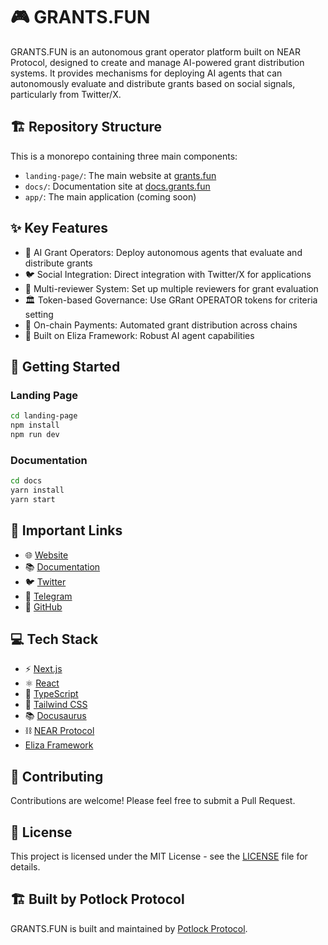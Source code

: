 # 🎮 GRANTS.FUN

GRANTS.FUN is an autonomous grant operator platform built on NEAR Protocol, designed to create and manage AI-powered grant distribution systems. It provides mechanisms for deploying AI agents that can autonomously evaluate and distribute grants based on social signals, particularly from Twitter/X.

## 🏗️ Repository Structure

This is a monorepo containing three main components:

- `landing-page/`: The main website at [grants.fun](https://grants.fun)
- `docs/`: Documentation site at [docs.grants.fun](https://docs.grants.fun)
- `app/`: The main application (coming soon)

## ✨ Key Features

- 🤖 AI Grant Operators: Deploy autonomous agents that evaluate and distribute grants
- 🐦 Social Integration: Direct integration with Twitter/X for applications
- 👥 Multi-reviewer System: Set up multiple reviewers for grant evaluation
- 🏛️ Token-based Governance: Use GRant OPERATOR tokens for criteria setting
- 💸 On-chain Payments: Automated grant distribution across chains
- 🧠 Built on Eliza Framework: Robust AI agent capabilities

## 🚀 Getting Started

### Landing Page

```bash
cd landing-page
npm install
npm run dev
```


### Documentation
```bash
cd docs
yarn install
yarn start
```

## 🔗 Important Links

- 🌐 [Website](https://grants.fun)
- 📚 [Documentation](https://docs.grants.fun)
- 🐦 [Twitter](https://twitter.com/grantsdotfun)
- 💬 [Telegram](https://t.me/grantsdotfun)
- 📝 [GitHub](https://github.com/potlock/grantsdotfun)

## 💻 Tech Stack

- ⚡ [Next.js](https://nextjs.org/)
- ⚛️ [React](https://reactjs.org/)
- 📝 [TypeScript](https://www.typescriptlang.org/)
- 🎨 [Tailwind CSS](https://tailwindcss.com/)
- 📚 [Docusaurus](https://docusaurus.io/)
- ⛓️ [NEAR Protocol](https://near.org/)
- [Eliza Framework](https://github.com/ai16z/eliza)

## 🤝 Contributing

Contributions are welcome! Please feel free to submit a Pull Request.

## 📄 License

This project is licensed under the MIT License - see the [LICENSE](LICENSE) file for details.

## 🏗 Built by Potlock Protocol

GRANTS.FUN is built and maintained by [Potlock Protocol](https://potlock.org).

